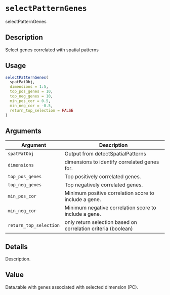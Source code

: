 # `selectPatternGenes`

selectPatternGenes


## Description

Select genes correlated with spatial patterns


## Usage

```r
selectPatternGenes(
  spatPatObj,
  dimensions = 1:5,
  top_pos_genes = 10,
  top_neg_genes = 10,
  min_pos_cor = 0.5,
  min_neg_cor = -0.5,
  return_top_selection = FALSE
)
```


## Arguments

Argument      |Description
------------- |----------------
`spatPatObj`     |     Output from detectSpatialPatterns
`dimensions`     |     dimensions to identify correlated genes for.
`top_pos_genes`     |     Top positively correlated genes.
`top_neg_genes`     |     Top negatively correlated genes.
`min_pos_cor`     |     Minimum positive correlation score to include a gene.
`min_neg_cor`     |     Minimum negative correlation score to include a gene.
`return_top_selection`     |     only return selection based on correlation criteria (boolean)


## Details

Description.


## Value

Data.table with genes associated with selected dimension (PC).


